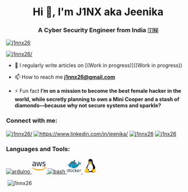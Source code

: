 <h1 align="center">Hi 👋, I'm J1NX aka Jeenika</h1>
<h3 align="center">A Cyber Security Engineer from India 🇮🇳</h3>

<p align="left"> <a href="https://github.com/ryo-ma/github-profile-trophy"><img src="https://github-profile-trophy.vercel.app/?username=j1nnx26" alt="j1nnx26" /></a> </p>

<p align="left"> <a href="https://twitter.com/j1nnx26/" target="blank"><img src="https://img.shields.io/twitter/follow/j1nnx26/?logo=twitter&style=for-the-badge" alt="j1nnx26/" /></a> </p>

- 📝 I regularly write articles on [(Work in progress)]((Work in progress))

- 📫 How to reach me **j1nnx26@gmail.com**

- ⚡ Fun fact **I’m on a mission to become the best female hacker in the world, while secretly planning to own a Mini Cooper and a stash of diamonds—because why not secure systems and sparkle?**

<h3 align="left">Connect with me:</h3>
<p align="left">
<a href="https://twitter.com/j1nnx26/" target="blank"><img align="center" src="https://raw.githubusercontent.com/rahuldkjain/github-profile-readme-generator/master/src/images/icons/Social/twitter.svg" alt="j1nnx26/" height="30" width="40" /></a>
<a href="https://linkedin.com/in/https://www.linkedin.com/in/jeenika/" target="blank"><img align="center" src="https://raw.githubusercontent.com/rahuldkjain/github-profile-readme-generator/master/src/images/icons/Social/linked-in-alt.svg" alt="https://www.linkedin.com/in/jeenika/" height="30" width="40" /></a>
<a href="https://instagram.com/j1nnx26" target="blank"><img align="center" src="https://raw.githubusercontent.com/rahuldkjain/github-profile-readme-generator/master/src/images/icons/Social/instagram.svg" alt="j1nnx26" height="30" width="40" /></a>
<a href="https://discord.gg/j1nx26" target="blank"><img align="center" src="https://raw.githubusercontent.com/rahuldkjain/github-profile-readme-generator/master/src/images/icons/Social/discord.svg" alt="j1nx26" height="30" width="40" /></a>
</p>

<h3 align="left">Languages and Tools:</h3>
<p align="left"> <a href="https://www.arduino.cc/" target="_blank" rel="noreferrer"> <img src="https://cdn.worldvectorlogo.com/logos/arduino-1.svg" alt="arduino" width="40" height="40"/> </a> <a href="https://aws.amazon.com" target="_blank" rel="noreferrer"> <img src="https://raw.githubusercontent.com/devicons/devicon/master/icons/amazonwebservices/amazonwebservices-original-wordmark.svg" alt="aws" width="40" height="40"/> </a> <a href="https://www.gnu.org/software/bash/" target="_blank" rel="noreferrer"> <img src="https://www.vectorlogo.zone/logos/gnu_bash/gnu_bash-icon.svg" alt="bash" width="40" height="40"/> </a> <a href="https://www.docker.com/" target="_blank" rel="noreferrer"> <img src="https://raw.githubusercontent.com/devicons/devicon/master/icons/docker/docker-original-wordmark.svg" alt="docker" width="40" height="40"/> </a> <a href="https://www.linux.org/" target="_blank" rel="noreferrer"> <img src="https://raw.githubusercontent.com/devicons/devicon/master/icons/linux/linux-original.svg" alt="linux" width="40" height="40"/> </a> </p>

<p>&nbsp;<img align="center" src="https://github-readme-stats.vercel.app/api?username=j1nnx26&show_icons=true&locale=en" alt="j1nnx26" /></p>

